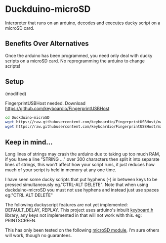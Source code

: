 # Duckduino-microSD
Interpreter that runs on an arduino, decodes and executes ducky script on a microSD card.

## Benefits Over Alternatives
Once the arduino has been programmed, you need only deal with ducky scripts on a microSD card. No reprogramming the arduino to change scripts!

## Setup

(modified)

FingerprintUSBHost needed. Download https://github.com/keyboardio/FingerprintUSBHost 

``` bash
cd Duckduino-microSD
wget https://raw.githubusercontent.com/keyboardio/FingerprintUSBHost/master/src/FingerprintUSBHost.cpp
wget https://raw.githubusercontent.com/keyboardio/FingerprintUSBHost/master/src/FingerprintUSBHost.h
```

## Keep in mind...
Long lines of strings may crash the arduino due to taking up too much RAM, if you have a line "STRING ..." over 300 characters then split it into separate lines of strings, this won't affect how your script runs, it just reduces how much of your script is held in memory at any one time.

I have seen some ducky scripts that put hyphens (-) in between keys to be pressed simultaneously eg."CTRL-ALT DELETE". Note that when using duckduino-microSD you must not use hyphens and instead just use spaces eg."CTRL ALT DELETE"

The following duckyscript features are not yet implemented: DEFAULT_DELAY, REPLAY. This project uses arduino's inbuilt <a href="https://github.com/arduino-libraries/Keyboard/blob/master/src/Keyboard.h">keyboard.h</a> library, any keys not implemented in that will not work with this. eg: PRINTSCREEN.

This has only been tested on the following <a href="https://www.amazon.co.uk/Micro-Adapter-Reader-Module-Arduino/dp/B00NNDBIRK">microSD module</a>, I'm sure others will work, though no guarantees.
